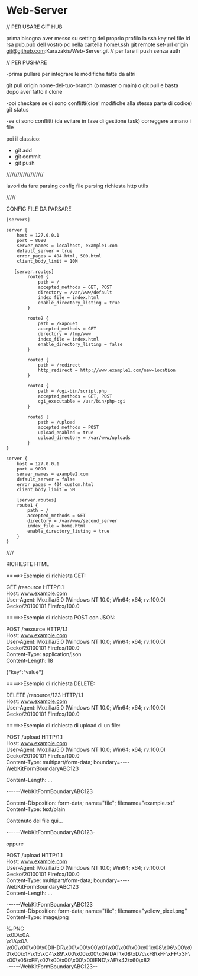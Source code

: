# Web-Server

// PER USARE GIT HUB

prima bisogna aver messo su setting del proprio profilo la ssh key nel file id rsa pub.pub dell vostro pc nella cartella home/.ssh
git remote set-url origin git@github.com:Karazakis/Web-Server.git // per fare il push senza auth


// PER PUSHARE 

-prima pullare per integrare le modifiche fatte da altri 

git pull origin nome-del-tuo-branch (o master o main)  o git pull e basta dopo aver fatto il clone

-poi checkare se ci sono conflitti(cioe' modifiche alla stessa parte di codice)
git status

-se ci sono conflitti (da evitare in fase di gestione task) correggere a mano i file

poi il classico:

- git add
- git commit
- git push


////////////////////

lavori da fare
parsing config file
parsing richiesta http
utils


/////

CONFIG FILE DA PARSARE

    [servers]
    
    server {
        host = 127.0.0.1
        port = 8080
        server_names = localhost, example1.com
        default_server = true
        error_pages = 404.html, 500.html
        client_body_limit = 10M
    
       [server.routes]
            route1 {
                path = /
                accepted_methods = GET, POST
                directory = /var/www/default
                index_file = index.html
                enable_directory_listing = true
            }
        
            route2 {
                path = /kapouet
                accepted_methods = GET
                directory = /tmp/www
                index_file = index.html
                enable_directory_listing = false
            }
            
            route3 {
                path = /redirect
                http_redirect = http://www.example1.com/new-location
            }
            
            route4 {
                path = /cgi-bin/script.php
                accepted_methods = GET, POST
                cgi_executable = /usr/bin/php-cgi
            }
            
            route5 {
                path = /upload
                accepted_methods = POST
                upload_enabled = true
                upload_directory = /var/www/uploads
            }
    }
    
    server {
        host = 127.0.0.1
        port = 9090
        server_names = example2.com
        default_server = false
        error_pages = 404_custom.html
        client_body_limit = 5M
    
        [server.routes]
        route1 {
            path = /
            accepted_methods = GET
            directory = /var/www/second_server
            index_file = home.html
            enable_directory_listing = true
        }
    }


////

RICHIESTE HTML

====>>Esempio di richiesta GET:

GET /resource HTTP/1.1<br>
Host: www.example.com<br>
User-Agent: Mozilla/5.0 (Windows NT 10.0; Win64; x64; rv:100.0) Gecko/20100101 Firefox/100.0<br>


====>>Esempio di richiesta POST con JSON:

POST /resource HTTP/1.1<br>
Host: www.example.com<br>
User-Agent: Mozilla/5.0 (Windows NT 10.0; Win64; x64; rv:100.0) Gecko/20100101 Firefox/100.0<br>
Content-Type: application/json<br>
Content-Length: 18<br>

{"key":"value"}


====>>Esempio di richiesta DELETE:

DELETE /resource/123 HTTP/1.1<br>
Host: www.example.com<br>
User-Agent: Mozilla/5.0 (Windows NT 10.0; Win64; x64; rv:100.0) Gecko/20100101 Firefox/100.0<br>


====>>Esempio di richiesta di upload di un file:

POST /upload HTTP/1.1<br>
Host: www.example.com<br>
User-Agent: Mozilla/5.0 (Windows NT 10.0; Win64; x64; rv:100.0) Gecko/20100101 Firefox/100.0<br>
Content-Type: multipart/form-data; boundary=----WebKitFormBoundaryABC123<br>

Content-Length: ...

------WebKitFormBoundaryABC123

Content-Disposition: form-data; name="file"; filename="example.txt"<br>
Content-Type: text/plain<br>


Contenuto del file qui...

------WebKitFormBoundaryABC123-


oppure

POST /upload HTTP/1.1<br>
Host: www.example.com<br>
User-Agent: Mozilla/5.0 (Windows NT 10.0; Win64; x64; rv:100.0) Gecko/20100101 Firefox/100.0<br>
Content-Type: multipart/form-data; boundary=----WebKitFormBoundaryABC123<br>
Content-Length: ...<br>

------WebKitFormBoundaryABC123<br>
Content-Disposition: form-data; name="file"; filename="yellow_pixel.png"<br>
Content-Type: image/png<br>

‰PNG<br>
\x0D\x0A<br>
\x1A\x0A<br>
\x00\x00\x00\x0DIHDR\x00\x00\x00\x01\x00\x00\x00\x01\x08\x06\x00\x00\x00\x1F\x15\xC4\x89\x00\x00\x00\x0AIDAT\x08\xD7c\xF8\xFF\xFF\x3F\x00\x05\xFE\x02\x00\x00\x00\x00IEND\xAE\x42\x60\x82<br>
------WebKitFormBoundaryABC123--

